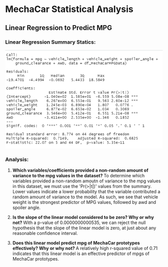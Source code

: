 # MechaCar Statistical Analysis

## Linear Regression to Predict MPG

### Linear Regression Summary Statics:

![Linear Regression Summary Statistics](https://github.com/noble190/MechaCar_Statistical_Analysis/blob/main/img/LinearRegressionSummary.png)

### Analysis:

1. <b>Which variables/coefficients provided a non-random amount of variance to the mpg values in the dataset? </b>
To determine which variables provided a non-random amoutn of variance to the mpg values in this dataset, we must use the 'Pr(>|t|)' values from the summary. Lower values indicate a lower probability that the variable contributed a random amount of variance to the model. As such, we see that vehicle weight is the strongest predictor of MPG values, followed by awd and spoiler angle.

2. <b>Is the slope of the linear model considered to be zero? Why or why not? </b>
With a p-value of 0.0000000000535, we can reject the null hypothesis that the slope of the linear model is zero, at just about any reasonable confidence interval.

3. <b>Does this linear model predict mpg of MechaCar prototypes effectively? Why or why not? </b>
A relatively high r-squared value of 0.71 indicates that this linear model is an effective predictor of mpgs of MechaCar prototypes.
